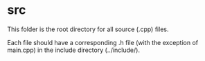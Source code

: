 # src
This folder is the root directory for all source (.cpp) files.

Each file should have a corresponding .h file (with the exception of main.cpp) in the include directory (../include/).
